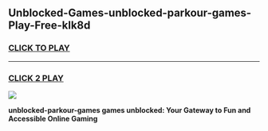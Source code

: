 
## Unblocked-Games-unblocked-parkour-games-Play-Free-klk8d
<h3>
<a href="https://premium76.site?title=unblocked-parkour-games&ref=20M">CLICK TO PLAY</a></h3>
<hr>

<h3>
<a href="https://premium76.site?title=unblocked-parkour-games&ref=20M">CLICK 2 PLAY</a>
  
</h3>

<a href="https://premium76.site?title=unblocked-parkour-games&ref=19M"><img src="https://clearcache.store/games.png"></a>


**unblocked-parkour-games games unblocked: Your Gateway to Fun and Accessible Online Gaming**
